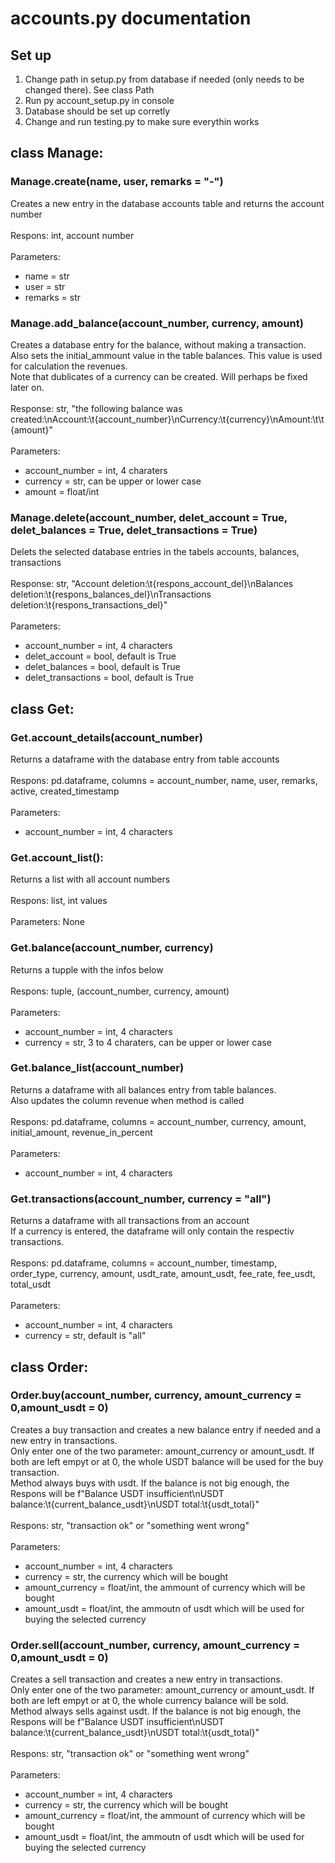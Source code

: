 # accounts.py documentation

 ## Set up
1. Change path in setup.py from database if needed (only needs to be changed there). See class Path
2. Run py account_setup.py in console
3. Database should be set up corretly
4. Change and run testing.py to make sure everythin works

## class Manage:

### Manage.create(name, user, remarks = "-")
Creates a new entry in the database accounts table and returns the account number<br/><br/>
Respons: int, account number<br/><br/>
Parameters:
 - name = str
 - user = str
 - remarks = str

### Manage.add_balance(account_number, currency, amount)
Creates a database entry for the balance, without making a transaction.<br/>
Also sets the initial_ammount value in the table balances. This value is used for calculation the revenues.<br/>
Note that dublicates of a currency can be created. Will perhaps be fixed later on.<br/><br/>
Response: str, "the following balance was created:\nAccount:\t{account_number}\nCurrency:\t{currency}\nAmount:\t\t{amount}"<br/><br/>
Parameters:
 - account_number = int, 4 charaters
 - currency = str, can be upper or lower case
 - amount = float/int

### Manage.delete(account_number, delet_account = True, delet_balances = True, delet_transactions = True)
Delets the selected database entries in the tabels accounts, balances, transactions<br/><br/>
Response: str, "Account deletion:\t{respons_account_del}\nBalances deletion:\t{respons_balances_del}\nTransactions deletion:\t{respons_transactions_del}"<br/><br/>
Parameters:
 - account_number = int, 4 characters
 - delet_account = bool, default is True
 - delet_balances = bool, default is True
 - delet_transactions = bool, default is True

## class Get:

### Get.account_details(account_number)
Returns a dataframe with the database entry from table accounts<br/><br/>
Respons: pd.dataframe, columns =  account_number, name, user, remarks, active, created_timestamp<br/><br/>
Parameters:
 - account_number = int, 4 characters

### Get.account_list():
Returns a list with all account numbers<br/><br/>
Respons: list, int values<br/><br/>
Parameters: None

### Get.balance(account_number, currency)
Returns a tupple with the infos below<br/><br/>
Respons: tuple, (account_number, currency, amount)<br/><br/>
Parameters:
 - account_number = int, 4 characters
 - currency = str, 3 to 4 charaters, can be upper or lower case

### Get.balance_list(account_number)
Returns a dataframe with all balances entry from table balances.<br/>
Also updates the column revenue when method is called<br/><br/>
Respons: pd.dataframe, columns = account_number, currency, amount, initial_amount, revenue_in_percent<br/><br/>
Parameters:
 - account_number = int, 4 characters

### Get.transactions(account_number, currency = "all")
Returns a dataframe with all transactions from an account<br/>
If a currency is entered, the dataframe will only contain the respectiv transactions.<br/><br/>
Respons: pd.dataframe, columns = account_number, timestamp, order_type, currency, amount, usdt_rate, amount_usdt, fee_rate, fee_usdt, total_usdt<br/><br/>
Parameters:
 - account_number = int, 4 characters
 - currency = str, default is "all"

## class Order:

### Order.buy(account_number, currency, amount_currency = 0,amount_usdt = 0)
Creates a buy transaction and creates a new balance entry if needed and a new entry in transactions.<br/>
Only enter one of the two parameter: amount_currency or amount_usdt. If both are left empyt or at 0, the whole USDT balance will be used for the buy transaction.<br/>
Method always buys with usdt. If the balance is not big enough, the Respons will be f"Balance USDT insufficient\nUSDT balance:\t{current_balance_usdt}\nUSDT total:\t{usdt_total}"<br/><br/>
Respons: str, "transaction ok" or "something went wrong"<br/><br/>
Parameters:
 - account_number = int, 4 characters
 - currency = str, the currency which will be bought
 - amount_currency = float/int, the ammount of currency which will be bought
 - amount_usdt = float/int, the ammoutn of usdt which will be used for buying the selected currency

### Order.sell(account_number, currency, amount_currency = 0,amount_usdt = 0)
Creates a sell transaction and creates a new entry in transactions.<br/>
Only enter one of the two parameter: amount_currency or amount_usdt. If both are left empyt or at 0, the whole currency balance will be sold.<br/>
Method always sells against usdt. If the balance is not big enough, the Respons will be f"Balance USDT insufficient\nUSDT balance:\t{current_balance_usdt}\nUSDT total:\t{usdt_total}"<br/><br/>
Respons: str, "transaction ok" or "something went wrong"<br/><br/>
Parameters:
 - account_number = int, 4 characters
 - currency = str, the currency which will be bought
 - amount_currency = float/int, the ammount of currency which will be bought
 - amount_usdt = float/int, the ammoutn of usdt which will be used for buying the selected currency